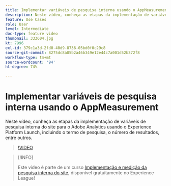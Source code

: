 ```yaml
---
title: Implementar variáveis de pesquisa interna usando o AppMeasurement
description: Neste vídeo, conheça as etapas da implementação de variáveis de pesquisa interna do site para o Adobe Analytics usando o Experience Platform Launch, incluindo o termo de pesquisa, o número de resultados, entre outros.
feature: Use Cases
role: User
level: Intermediate
doc-type: feature video
thumbnail: 333604.jpg
kt: 7996
exl-id: 379c1a3d-2fd0-40d9-8736-05bd0f0c29c8
source-git-commit: 8275dc8a85b2a46b349e12e44c7a001d52b372f8
workflow-type: tm+mt
source-wordcount: '94'
ht-degree: 74%

---
```


# Implementar variáveis de pesquisa interna usando o AppMeasurement

Neste vídeo, conheça as etapas da implementação de variáveis de pesquisa interna do site para o Adobe Analytics usando o Experience Platform Launch, incluindo o termo de pesquisa, o número de resultados, entre outros.

>[!VIDEO](https://video.tv.adobe.com/v/333604/?quality=12&learn=on)

>[!INFO]
>
> Este vídeo é parte de um curso [Implementação e medição da pesquisa interna do site](https://experienceleague.adobe.com/?recommended=Analytics-U-1-2021.1.search), disponível gratuitamente no Experience League!